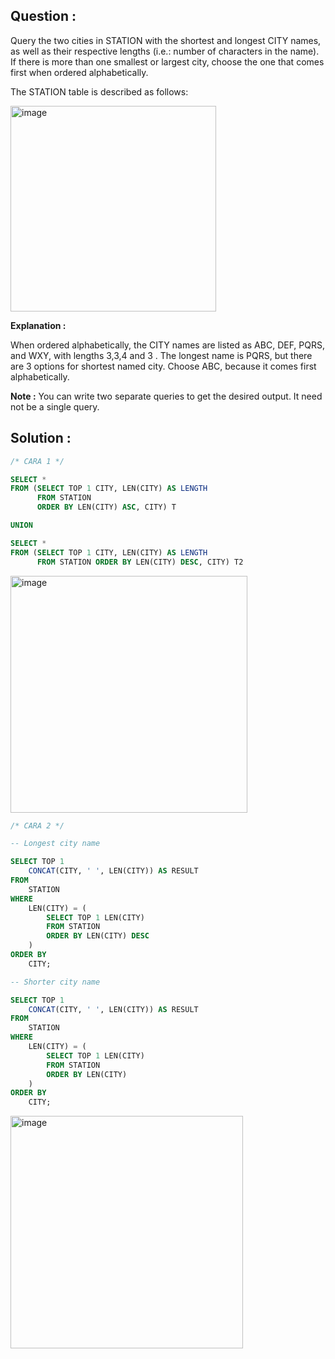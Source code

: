 ## Question :
Query the two cities in STATION with the shortest and longest CITY names, as well as their respective lengths (i.e.: number 
of characters in the name). If there is more than one smallest or largest city, choose the one that comes first when ordered alphabetically.

The STATION table is described as follows:

<img width="329" alt="image" src="https://github.com/user-attachments/assets/2bf652e1-4d36-4f3c-ae6b-bfbd04138c94" />

**Explanation :**

When ordered alphabetically, the CITY names are listed as ABC, DEF, PQRS, and WXY, with lengths 3,3,4 and 3 . The longest name is PQRS,
but there are 3 options for shortest named city. Choose ABC, because it comes first alphabetically.

**Note :**
You can write two separate queries to get the desired output. It need not be a single query.

## Solution :
```sql
/* CARA 1 */

SELECT * 
FROM (SELECT TOP 1 CITY, LEN(CITY) AS LENGTH 
      FROM STATION 
      ORDER BY LEN(CITY) ASC, CITY) T 

UNION 

SELECT * 
FROM (SELECT TOP 1 CITY, LEN(CITY) AS LENGTH 
      FROM STATION ORDER BY LEN(CITY) DESC, CITY) T2
```
<img width="379" alt="image" src="https://github.com/user-attachments/assets/87732753-a183-4f41-a960-e256ff205043" />


```SQL
/* CARA 2 */

-- Longest city name

SELECT TOP 1 
    CONCAT(CITY, ' ', LEN(CITY)) AS RESULT
FROM 
    STATION
WHERE 
    LEN(CITY) = (
        SELECT TOP 1 LEN(CITY) 
        FROM STATION 
        ORDER BY LEN(CITY) DESC
    )
ORDER BY 
    CITY;

-- Shorter city name

SELECT TOP 1 
    CONCAT(CITY, ' ', LEN(CITY)) AS RESULT
FROM 
    STATION
WHERE 
    LEN(CITY) = (
        SELECT TOP 1 LEN(CITY) 
        FROM STATION 
        ORDER BY LEN(CITY)
    )
ORDER BY 
    CITY;
```
<img width="372" alt="image" src="https://github.com/user-attachments/assets/76b3ac5a-2bfa-40ac-851b-9b947c053581" />
